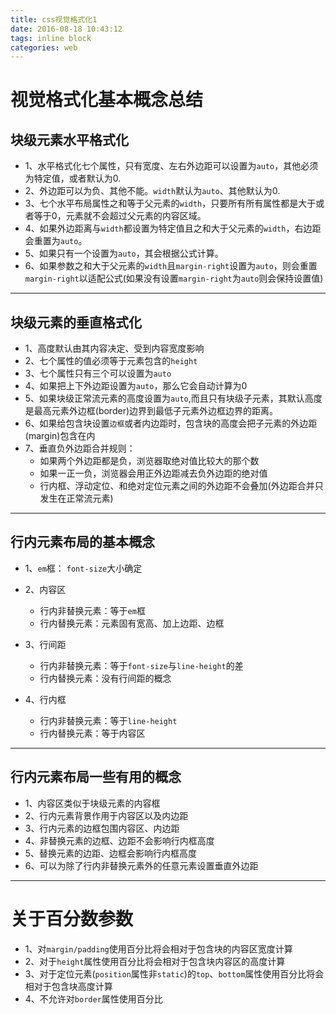```yaml
---
title: css视觉格式化1
date: 2016-08-18 10:43:12
tags: inline block
categories: web
---
```


# 视觉格式化基本概念总结

## 块级元素水平格式化

- 1、水平格式化七个属性，只有宽度、左右外边距可以设置为`auto`，其他必须为特定值，或者默认为0.
- 2、外边距可以为负、其他不能。`width`默认为`auto`、其他默认为0.
- 3、七个水平布局属性之和等于父元素的`width`，只要所有所有属性都是大于或者等于0，元素就不会超过父元素的内容区域。
- 4、如果外边距离与`width`都设置为特定值且之和大于父元素的`width`，右边距会重置为`auto`。
- 5、如果只有一个设置为`auto`，其会根据公式计算。
- 6、如果参数之和大于父元素的`width`且`margin-right`设置为`auto`，则会重置`margin-right`以适配公式(如果没有设置`margin-right`为`auto`则会保持设置值)

<!-- more -->
---

## 块级元素的垂直格式化

- 1、高度默认由其内容决定、受到内容宽度影响
- 2、七个属性的值必须等于元素包含的`height`
- 3、七个属性只有三个可以设置为`auto`
- 4、如果把上下外边距设置为`auto`，那么它会自动计算为0
- 5、如果块级正常流元素的高度设置为`auto`,而且只有块级子元素，其默认高度是最高元素外边框(border)边界到最低子元素外边框边界的距离。
- 6、如果给包含块设置`边框`或者内边距时，包含块的高度会把子元素的外边距(margin)包含在内
- 7、垂直负外边距合并规则：
    + 如果两个外边距都是负，浏览器取绝对值比较大的那个数
    + 如果一正一负，浏览器会用正外边距减去负外边距的绝对值
    + 行内框、浮动定位、和绝对定位元素之间的外边距不会叠加(外边距合并只发生在正常流元素)

---

## 行内元素布局的基本概念

- 1、`em`框： `font-size`大小确定
- 2、内容区
    + 行内非替换元素：等于`em`框
    + 行内替换元素：元素固有宽高、加上边距、边框

- 3、行间距
    + 行内非替换元素：等于`font-size`与`line-height`的差
    + 行内替换元素：没有行间距的概念

- 4、行内框

    + 行内非替换元素：等于`line-height`
    + 行内替换元素：等于内容区

---

## 行内元素布局一些有用的概念

- 1、内容区类似于块级元素的内容框
- 2、行内元素背景作用于内容区以及内边距
- 3、行内元素的边框包围内容区、内边距
- 4、非替换元素的边框、边距不会影响行内框高度
- 5、替换元素的边距、边框会影响行内框高度
- 6、可以为除了行内非替换元素外的任意元素设置垂直外边距

---

# 关于百分数参数

- 1、对`margin/padding`使用百分比将会相对于包含块的内容区宽度计算
- 2、对于`height`属性使用百分比将会相对于包含块内容区的高度计算
- 3、对于定位元素(`position`属性非`static`)的`top`、`bottom`属性使用百分比将会相对于包含块高度计算
- 4、不允许对`border`属性使用百分比